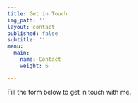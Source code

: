 ```yaml
---
title: Get in Touch
img_path: ''
layout: contact
published: false
subtitle: ''
menu:
  main:
    name: Contact
    weight: 6

---
```

Fill the form below to get in touch with me.